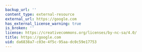 ```yaml
---
backup_url: ''
content_type: external-resource
external_url: https://google.com
has_external_license_warning: true
is_broken: ''
license: https://creativecommons.org/licenses/by-nc-sa/4.0/
title: https://google.com
uid: da6838a7-c03e-4f5c-95aa-dc0c59e17753
---
```

